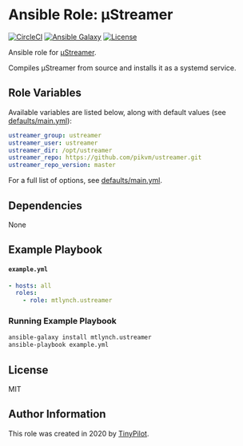 # Ansible Role: µStreamer

[![CircleCI](https://circleci.com/gh/tiny-pilot/ansible-role-ustreamer.svg?style=svg)](https://circleci.com/gh/tiny-pilot/ansible-role-ustreamer) [![Ansible Galaxy](https://img.shields.io/badge/ansible--galaxy-ustreamer-blue.svg?style=flat-square)](https://galaxy.ansible.com/mtlynch/ustreamer) [![License](http://img.shields.io/:license-mit-blue.svg?style=flat-square)](LICENSE)

Ansible role for [µStreamer](https://github.com/pikvm/ustreamer).

Compiles µStreamer from source and installs it as a systemd service.

## Role Variables

Available variables are listed below, along with default values (see [defaults/main.yml](defaults/main.yml)):

```yaml
ustreamer_group: ustreamer
ustreamer_user: ustreamer
ustreamer_dir: /opt/ustreamer
ustreamer_repo: https://github.com/pikvm/ustreamer.git
ustreamer_repo_version: master
```

For a full list of options, see [defaults/main.yml](https://github.com/tiny-pilot/ansible-role-ustreamer/blob/master/defaults/main.yml).

## Dependencies

None

## Example Playbook

#### `example.yml`

```yaml
- hosts: all
  roles:
    - role: mtlynch.ustreamer
```

### Running Example Playbook

```bash
ansible-galaxy install mtlynch.ustreamer
ansible-playbook example.yml
```

## License

MIT

## Author Information

This role was created in 2020 by [TinyPilot](https://tinypilotkvm.com).
